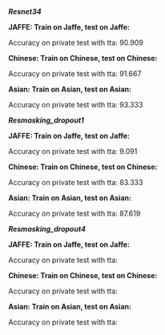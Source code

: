 ***Resnet34***

**JAFFE: Train on Jaffe, test on Jaffe:**

Accuracy on private test with tta: 90.909

**Chinese: Train on Chinese, test on Chinese:**

Accuracy on private test with tta: 91.667

**Asian: Train on Asian, test on Asian:**

Accuracy on private test with tta: 93.333

***Resmasking_dropout1***

**JAFFE: Train on Jaffe, test on Jaffe:**

Accuracy on private test with tta: 9.091

**Chinese: Train on Chinese, test on Chinese:**

Accuracy on private test with tta: 83.333

**Asian: Train on Asian, test on Asian:**

Accuracy on private test with tta: 87.619

***Resmasking_dropout4***

**JAFFE: Train on Jaffe, test on Jaffe:**

Accuracy on private test with tta: 

**Chinese: Train on Chinese, test on Chinese:**

Accuracy on private test with tta: 

**Asian: Train on Asian, test on Asian:**

Accuracy on private test with tta: 